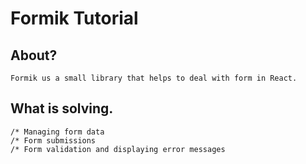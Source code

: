 # Formik Tutorial

## About?
    Formik us a small library that helps to deal with form in React.

## What is solving.
    
    /* Managing form data
    /* Form submissions
    /* Form validation and displaying error messages
